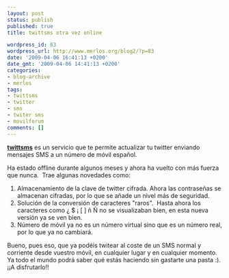 ```yaml
---
layout: post
status: publish
published: true
title: twittsms otra vez online

wordpress_id: 83
wordpress_url: http://www.merlos.org/blog2/?p=83
date: '2009-04-06 16:41:13 +0200'
date_gmt: '2009-04-06 14:41:13 +0200'
categories:
- blog-archive
- merlos
tags:
- twittsms
- twitter
- sms
- twiter sms
- movilforum
comments: []
---
```

<p><a title="twitter sms actualizar twitter vía sms" href="http://www.twittsms.com"><strong>twittsms</strong></a> es un servicio que te permite actualizar tu twitter enviando mensajes SMS a un número de móvil español. </p>
<p>Ha estado offline durante algunos meses y ahora ha vuelto con más fuerza que nunca.  Trae algunas novedades como:</p>
<ol>
<li>Almacenamiento de la clave de twitter cifrada. Ahora las contraseñas se almacenan cifradas, por lo que se añade un nivel más de seguridad.</li>
<li>Solución de la conversión de caracteres "raros".  Hasta ahora los caracteres como ¿ $ ¡ [ ] ñ Ñ no se visualizaban bien, en esta nueva versión ya se ven bien.</li>
<li>Número de móvil ya no es un número virtual sino que es un número real, por lo que ya no cambiará.</li>
</ol>
<div>Bueno, pues eso, que ya podéis twitear al coste de un SMS normal y corriente desde vuestro móvil, en cualquier lugar y en cualquier momento. Ya todo el mundo podrá saber qué estás haciendo sin gastarte una pasta :).</div>
<div>¡¡A disfrutarlo!!</div>
